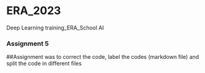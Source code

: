 # ERA_2023
Deep Learning training_ERA_School AI 

### Assignment 5
##Assignment was to correct the code, label the codes (markdown file) and split the code in different files 
